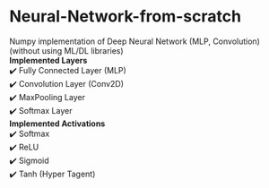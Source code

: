 # Neural-Network-from-scratch
Numpy implementation of Deep Neural Network (MLP, Convolution) (without using ML/DL libraries) <br>
<b>Implemented Layers</b><br>
✔️ Fully Connected Layer (MLP) <br>
✔️ Convolution Layer (Conv2D) <br>
✔️ MaxPooling Layer <br>
✔️ Softmax Layer <br>
<b>Implemented Activations</b><br>
✔️ Softmax <br>
✔️ ReLU <br>
✔️ Sigmoid <br>
✔️ Tanh (Hyper Tagent) <br>
